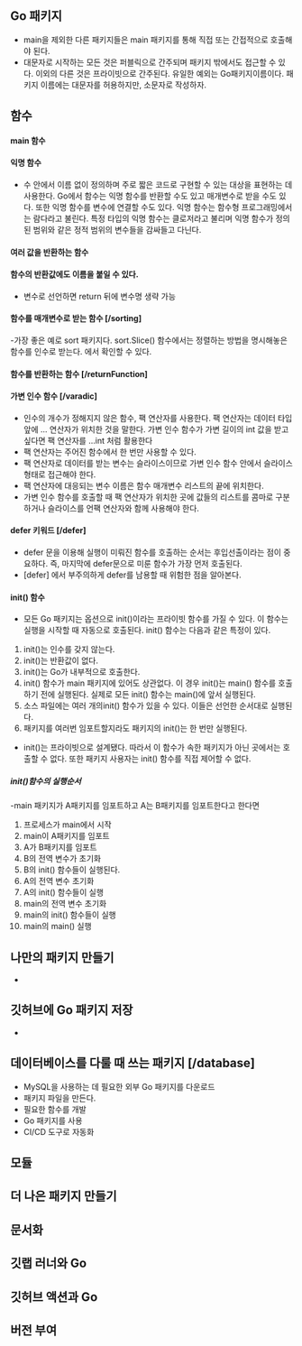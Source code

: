 ## Go 패키지
- main을 제외한 다른 패키지들은 main 패키지를 통해 직접 또는 간접적으로 호출해야 된다.
- 대문자로 시작하는 모든 것은 퍼블릭으로 간주되며 패키지 밖에서도 접근할 수 있다. 이외의 다른 것은 프라이빗으로 간주된다. 유일한 예외는 Go패키지이름이다. 패키지 이름에는 대문자를 허용하지만, 소문자로 작성하자.
## 함수
#### main 함수
#### 익명 함수 
- 수 안에서 이름 없이 정의하며 주로 짧은 코드로 구현할 수 있는 대상을 표현하는 데 사용한다. Go에서 함수는 익명 함수를 반환할 수도 있고 매개변수로 받을 수도 있다. 또한 익명 함수를 변수에 연결할 수도 있다. 익명 함수는 함수형 프로그래밍에서는 람다라고 불린다. 특정 타입의 익명 함수는 클로저라고 불리며 익명 함수가 정의된 범위와 같은 정적 범위의 변수들을 감싸들고 다닌다.
#### 여러 값을 반환하는 함수
#### 함수의 반환값에도 이름을 붙일 수 있다.
- 변수로 선언하면 return 뒤에 변수명 생략 가능
#### 함수를 매개변수로 받는 함수 [/sorting]
-가장 좋은 예로 sort 패키지다. sort.Slice() 함수에서는 정렬하는 방법을 명시해놓은 함수를 인수로 받는다.  에서 확인할 수 있다.
#### 함수를 반환하는 함수 [/returnFunction]
#### 가변 인수 함수 [/varadic]
- 인수의 개수가 정해지지 않은 함수, 팩 연산자를 사용한다. 팩 연산자는 데이터 타입 앞에 ... 연산자가 위치한 것을 말한다. 가변 인수 함수가 가변 길이의 int 값을 받고 싶다면 팩 연산자를 ...int 처럼 활용한다
- 팩 연산자는 주어진 함수에서 한 번만 사용할 수 있다.
- 팩 연산자로 데이터를 받는 변수는 슬라이스이므로 가변 인수 함수 안에서 슬라이스 형태로 접근해야 한다.
- 팩 연산자에 대응되는 변수 이름은 함수 매개변수 리스트의 끝에 위치한다.
- 가변 인수 함수를 호출할 때 팩 연산자가 위치한 곳에 값들의 리스트를 콤마로 구분하거나 슬라이스를 언팩 연산자와 함께 사용해야 한다.
#### defer 키워드 [/defer]
- defer 문을 이용해 실행이 미뤄진 함수를 호출하는 순서는 후입선출이라는 점이 중요하다. 즉, 마지막에 defer문으로 미룬 함수가 가장 먼저 호출된다.
- [defer] 에서 부주의하게 defer를 남용할 때 위험한 점을 알아본다. 
#### init() 함수
- 모든 Go 패키지는 옵션으로 init()이라는 프라이빗 함수를 가질 수 있다. 이 함수는 실행을 시작할 때 자동으로 호출된다. init() 함수는 다음과 같은 특정이 있다.
1. init()는 인수를 갖지 않는다.
2. init()는 반환값이 없다.
3. init()는 Go가 내부적으로 호출한다.
4. init() 함수가 main 패키지에 있어도 상관없다. 이 경우 init()는 main() 함수를 호출하기 전에 실행된다. 실제로 모든 init() 함수는 main()에 앞서 실행된다.
5. 소스 파일에는 여러 개의init() 함수가 있을 수 있다. 이들은 선언한 순서대로 실행된다.
6. 패키지를 여러번 임포트할지라도 패키지의 init()는 한 번만 실행된다.
- init()는 프라이빗으로 설계됐다. 따라서 이 함수가 속한 패키지가 아닌 곳에서는 호출할 수 없다. 또한 패키지 사용자는 init() 함수를 직접 제어할 수 없다.
##### init()함수의 실행순서
-main 패키지가 A패키지를 임포트하고 A는 B패키지를 임포트한다고 한다면
1. 프로세스가 main에서 시작
2. main이 A패키지를 임포트
3. A가 B패키지를 임포트
4. B의 전역 변수가 초기화
5. B의 init() 함수들이 실행된다.
6. A의 전역 변수 초기화
7. A의 init() 함수들이 실행
8. main의 전역 변수 초기화
9. main의 init() 함수들이 실행
10. main의 main() 실행

## 나만의 패키지 만들기
-
## 깃허브에 Go 패키지 저장
- 
## 데이터베이스를 다룰 때 쓰는 패키지 [/database]
- MySQL을 사용하는 데 필요한 외부 Go 패키지를 다운로드
- 패키지 파일을 만든다.
- 필요한 함수를 개발
- Go 패키지를 사용
- CI/CD 도구로 자동화
## 모듈

## 더 나은 패키지 만들기

## 문서화

## 깃랩 러너와 Go

## 깃허브 액션과 Go

## 버전 부여